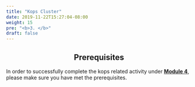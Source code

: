 ```yaml
---
title: "Kops Cluster"
date: 2019-11-22T15:27:04-08:00
weight: 15
pre: "<b>3. </b>"
draft: false
---
```


<div style="text-align: center"><h2>Prerequisites</h2></div>

In order to successfully complete the kops related activity under [**Module 4**](/module4), please make sure you have met the prerequisites.
